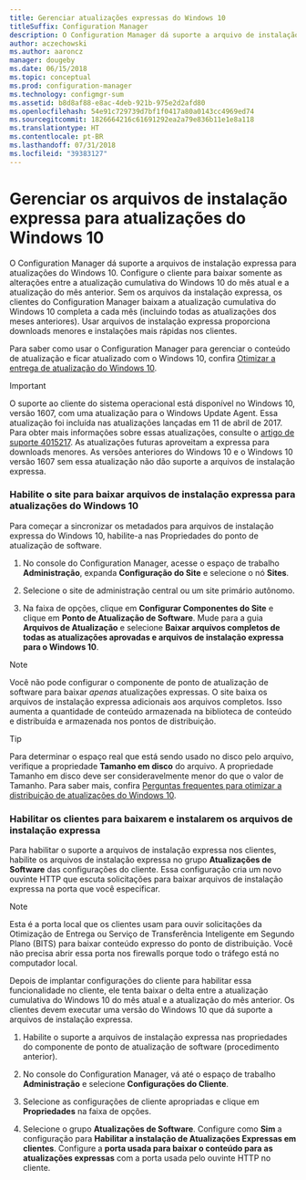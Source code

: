 ```yaml
---
title: Gerenciar atualizações expressas do Windows 10
titleSuffix: Configuration Manager
description: O Configuration Manager dá suporte a arquivo de instalação expressa para o Windows 10, proporciona downloads menores e instalações mais rápidas nos clientes.
author: aczechowski
ms.author: aaroncz
manager: dougeby
ms.date: 06/15/2018
ms.topic: conceptual
ms.prod: configuration-manager
ms.technology: configmgr-sum
ms.assetid: b8d8af88-e8ac-4deb-921b-975e2d2afd80
ms.openlocfilehash: 54e91c729739d7bf1f0417a80a0143cc4969ed74
ms.sourcegitcommit: 1826664216c61691292ea2a79e836b11e1e8a118
ms.translationtype: HT
ms.contentlocale: pt-BR
ms.lasthandoff: 07/31/2018
ms.locfileid: "39383127"
---
```

# <a name="manage-express-installation-files-for-windows-10-updates"></a>Gerenciar os arquivos de instalação expressa para atualizações do Windows 10

O Configuration Manager dá suporte a arquivos de instalação expressa para atualizações do Windows 10. Configure o cliente para baixar somente as alterações entre a atualização cumulativa do Windows 10 do mês atual e a atualização do mês anterior. Sem os arquivos da instalação expressa, os clientes do Configuration Manager baixam a atualização cumulativa do Windows 10 completa a cada mês (incluindo todas as atualizações dos meses anteriores). Usar arquivos de instalação expressa proporciona downloads menores e instalações mais rápidas nos clientes.

Para saber como usar o Configuration Manager para gerenciar o conteúdo de atualização e ficar atualizado com o Windows 10, confira [Otimizar a entrega de atualização do Windows 10](/sccm/sum/deploy-use/optimize-windows-10-update-delivery).  


> [!IMPORTANT]  
> O suporte ao cliente do sistema operacional está disponível no Windows 10, versão 1607, com uma atualização para o Windows Update Agent. Essa atualização foi incluída nas atualizações lançadas em 11 de abril de 2017. Para obter mais informações sobre essas atualizações, consulte o [artigo de suporte 4015217](http://support.microsoft.com/kb/4015217). As atualizações futuras aproveitam a expressa para downloads menores. As versões anteriores do Windows 10 e o Windows 10 versão 1607 sem essa atualização não dão suporte a arquivos de instalação expressa.  


### <a name="enable-the-site-to-download-express-installation-files-for-windows-10-updates"></a>Habilite o site para baixar arquivos de instalação expressa para atualizações do Windows 10
Para começar a sincronizar os metadados para arquivos de instalação expressa do Windows 10, habilite-a nas Propriedades do ponto de atualização de software.  

1. No console do Configuration Manager, acesse o espaço de trabalho **Administração**, expanda **Configuração do Site** e selecione o nó **Sites**.  

2. Selecione o site de administração central ou um site primário autônomo.  

3. Na faixa de opções, clique em **Configurar Componentes do Site** e clique em **Ponto de Atualização de Software**. Mude para a guia **Arquivos de Atualização** e selecione **Baixar arquivos completos de todas as atualizações aprovadas e arquivos de instalação expressa para o Windows 10**.

> [!NOTE]    
> Você não pode configurar o componente de ponto de atualização de software para baixar *apenas* atualizações expressas.  O site baixa os arquivos de instalação expressa adicionais aos arquivos completos. Isso aumenta a quantidade de conteúdo armazenada na biblioteca de conteúdo e distribuída e armazenada nos pontos de distribuição.

> [!Tip]  
> Para determinar o espaço real que está sendo usado no disco pelo arquivo, verifique a propriedade **Tamanho em disco** do arquivo. A propriedade Tamanho em disco deve ser consideravelmente menor do que o valor de Tamanho. Para saber mais, confira [Perguntas frequentes para otimizar a distribuição de atualizações do Windows 10](/sccm/sum/deploy-use/optimize-windows-10-update-delivery#bkmk_faq).  


### <a name="enable-clients-to-download-and-install-express-installation-files"></a>Habilitar os clientes para baixarem e instalarem os arquivos de instalação expressa
Para habilitar o suporte a arquivos de instalação expressa nos clientes, habilite os arquivos de instalação expressa no grupo **Atualizações de Software** das configurações do cliente. Essa configuração cria um novo ouvinte HTTP que escuta solicitações para baixar arquivos de instalação expressa na porta que você especificar.

> [!NOTE]    
> Esta é a porta local que os clientes usam para ouvir solicitações da Otimização de Entrega ou Serviço de Transferência Inteligente em Segundo Plano (BITS) para baixar conteúdo expresso do ponto de distribuição. Você não precisa abrir essa porta nos firewalls porque todo o tráfego está no computador local.  

Depois de implantar configurações do cliente para habilitar essa funcionalidade no cliente, ele tenta baixar o delta entre a atualização cumulativa do Windows 10 do mês atual e a atualização do mês anterior. Os clientes devem executar uma versão do Windows 10 que dá suporte a arquivos de instalação expressa.  

1. Habilite o suporte a arquivos de instalação expressa nas propriedades do componente de ponto de atualização de software (procedimento anterior).  

2. No console do Configuration Manager, vá até o espaço de trabalho **Administração** e selecione **Configurações do Cliente**.  

3. Selecione as configurações de cliente apropriadas e clique em **Propriedades** na faixa de opções.  

4. Selecione o grupo **Atualizações de Software**. Configure como **Sim** a configuração para **Habilitar a instalação de Atualizações Expressas em clientes**. Configure a **porta usada para baixar o conteúdo para as atualizações expressas** com a porta usada pelo ouvinte HTTP no cliente.
